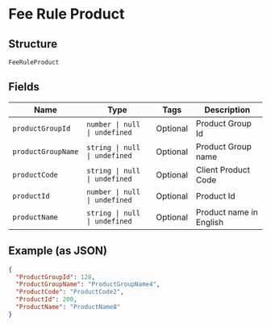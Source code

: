 
# Fee Rule Product

## Structure

`FeeRuleProduct`

## Fields

| Name | Type | Tags | Description |
|  --- | --- | --- | --- |
| `productGroupId` | `number \| null \| undefined` | Optional | Product Group Id |
| `productGroupName` | `string \| null \| undefined` | Optional | Product Group name |
| `productCode` | `string \| null \| undefined` | Optional | Client Product Code |
| `productId` | `number \| null \| undefined` | Optional | Product Id |
| `productName` | `string \| null \| undefined` | Optional | Product name in English |

## Example (as JSON)

```json
{
  "ProductGroupId": 128,
  "ProductGroupName": "ProductGroupName4",
  "ProductCode": "ProductCode2",
  "ProductId": 200,
  "ProductName": "ProductName8"
}
```

